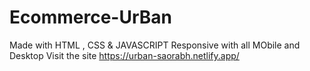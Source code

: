 # Ecommerce-UrBan
Made with HTML , CSS & JAVASCRIPT 
Responsive with all MObile and Desktop
Visit the site
https://urban-saorabh.netlify.app/
